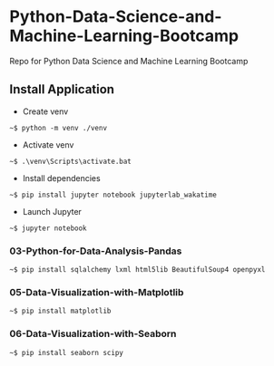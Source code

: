 # Python-Data-Science-and-Machine-Learning-Bootcamp
Repo for Python Data Science and Machine Learning Bootcamp

## Install Application

- Create venv

```shell
~$ python -m venv ./venv
```

- Activate venv

```shell
~$ .\venv\Scripts\activate.bat
```

- Install dependencies

```shell
~$ pip install jupyter notebook jupyterlab_wakatime

```

- Launch Jupyter

```shell
~$ jupyter notebook
```

### 03-Python-for-Data-Analysis-Pandas

```shell
~$ pip install sqlalchemy lxml html5lib BeautifulSoup4 openpyxl
```

### 05-Data-Visualization-with-Matplotlib

```shell
~$ pip install matplotlib
```

### 06-Data-Visualization-with-Seaborn

```shell
~$ pip install seaborn scipy
```